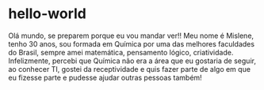 # hello-world
Olá mundo, se preparem porque eu vou mandar ver!!
Meu nome é Mislene, tenho 30 anos, sou formada em Química por uma das melhores faculdades do Brasil, sempre amei matemática, pensamento lógico, criatividade. Infelizmente, percebi que Química não era a área que eu gostaria de seguir, ao conhecer TI, gostei da receptividade e quis fazer parte de algo em que eu fizesse parte e pudesse ajudar outras pessoas também!
